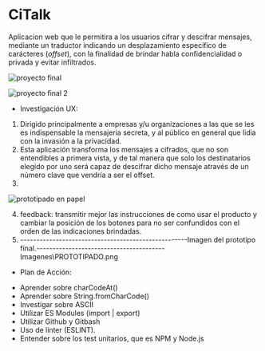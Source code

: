 # CiTalk

Aplicacion web que le permitira a los usuarios cifrar y descifrar mensajes, mediante un traductor indicando un desplazamiento específico de carácteres (_offset_), con la finalidad de brindar habla confidencialidad o privada y evitar infiltrados.

![proyecto final](https://github.com/fiorellaCS01/LIM012-cipher/blob/master/Imagenes/IMAGEN%20FINAL%20PROYECTO.png)

![proyecto final 2](https://github.com/fiorellaCS01/LIM012-cipher/blob/master/Imagenes/IMAGEN%20FINAL%20PROYECTO%202.png)

* Investigación UX:

 1. Dirigido principalmente a empresas y/u organizaciones a las que se les es indispensable la mensajeria secreta, y al público en general que lidia con la invasión a la privacidad.
 2. Esta aplicación transforma los mensajes a cifrados,  que no son entendibles a primera vista, y de tal manera que solo los destinatarios elegido por uno será capaz de descifrar dicho mensaje através de un número clave que vendría a ser el offset.
 3. 
 ![prototipado en papel](https://github.com/fiorellaCS01/LIM012-cipher/blob/master/Imagenes/PROTOTIPO%20EN%20PAPEL.jpeg)
                                    
 4. feedback: transmitir mejor las instrucciones de como usar el producto y cambiar la posición de los botones para no ser confundidos con el orden de las indicaciones brindadas.
 5. ----------------------------------------------------Imagen del prototipo final.----------------------------------------
                                                        Imagenes\PROTOTIPADO.png

 * Plan de Acción:

  - Aprender sobre charCodeAt()
  - Aprender sobre String.fromCharCode()
  - Investigar sobre ASCII
  - Utilizar ES Modules (import | export)
  - Utilizar Github y Gitbash
  - Uso de linter (ESLINT).
  - Entender sobre los test unitarios, que es NPM y Node.js
